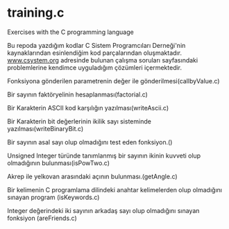 # training.c
Exercises with the C programming language 

Bu repoda yazdığım kodlar C Sistem Programcıları Derneği'nin kaynaklarından esinlendiğim kod parçalarından oluşmaktadır. www.csystem.org adresinde bulunan çalışma soruları sayfasındaki problemlerine kendimce uyguladığım çözümleri içermektedir. 

Fonksiyona gönderilen parametrenin değer ile gönderilmesi(callbyValue.c)

Bir sayının faktöryelinin hesaplanması(factorial.c)

Bir Karakterin ASCII kod karşılığın yazılması(writeAscii.c)

Bir Karakterin bit değerlerinin ikilik sayı sisteminde yazılması(writeBinaryBit.c)

Bir sayının asal sayı olup olmadığını test eden fonksiyon.()

Unsigned Integer türünde tanımlanmış bir sayının ikinin kuvveti olup olmadığının bulunması(isPowTwo.c)

Akrep ile yelkovan arasındaki açının bulunması.(getAngle.c)

Bir kelimenin C programlama dilindeki anahtar kelimelerden olup olmadığını sınayan program (isKeywords.c)

Integer değerindeki iki sayının arkadaş sayı olup olmadığını sınayan fonksiyon (areFriends.c)
